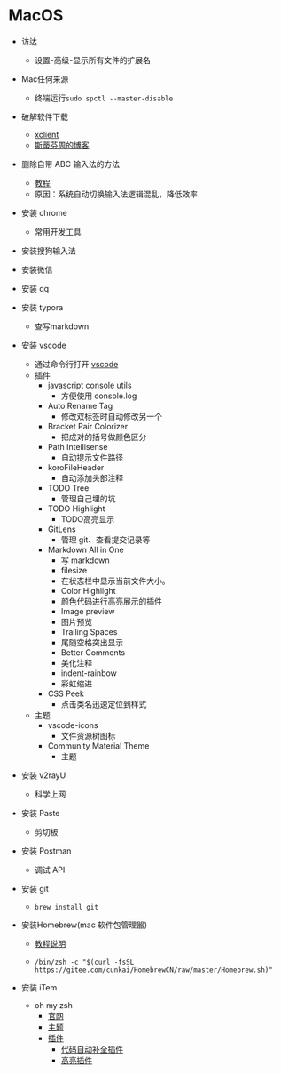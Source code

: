 #	MacOS

- 访达
  
  - 设置-高级-显示所有文件的扩展名
  
- Mac任何来源

  - 终端运行`sudo spctl --master-disable`

- 破解软件下载
  - [xclient](https://xclient.info)
  - [斯蒂芬周的博客](http://www.sdifen.com/)

- 删除自带 ABC 输入法的方法
  - [教程](https://www.jianshu.com/p/0ba1292441b9)
  - 原因：系统自动切换输入法逻辑混乱，降低效率

- 安装 chrome

  - 常用开发工具

- 安装搜狗输入法

- 安装微信

- 安装 qq

- 安装 typora

  - 查写markdown

- 安装 vscode

  - 通过命令行打开 [vscode](https://blog.csdn.net/itworld123/article/details/118436081)
  - 插件
    - javascript console utils
      - 方便使用 console.log
    - Auto Rename Tag
    	- 修改双标签时自动修改另一个
  	- Bracket Pair Colorizer
  		- 把成对的括号做颜色区分
  	- Path Intellisense
  	  - 自动提示文件路径
  	- koroFileHeader
  	  - 自动添加头部注释
  	- TODO Tree
  	  - 管理自己埋的坑
    - TODO Highlight
  	  - TODO高亮显示
  	- GitLens
    	- 管理 git、查看提交记录等
  	- Markdown All in One
  	  - 写 markdown
	  - filesize
  	  - 在状态栏中显示当前文件大小。
	  - Color Highlight
  	  - 颜色代码进行高亮展示的插件
	  - Image preview
  	  - 图片预览
	  - Trailing Spaces
  	  - 尾随空格突出显示
	  - Better Comments
  	  - 美化注释
	  - indent-rainbow
  	  - 彩虹缩进
    - CSS Peek
      - 点击类名迅速定位到样式
  - 主题
    - vscode-icons
      - 文件资源树图标
    - Community Material Theme
      - 主题


- 安装 v2rayU

  - 科学上网

- 安装 Paste

  - 剪切板

- 安装 Postman

  - 调试 API

- 安装 git

  - `brew install git`

- 安装Homebrew(mac 软件包管理器)

  - [教程说明](https://gitee.com/cunkai/HomebrewCN)

  - ```shell
    /bin/zsh -c "$(curl -fsSL https://gitee.com/cunkai/HomebrewCN/raw/master/Homebrew.sh)"
    ```

- 安装 iTem
  - oh my zsh
  	- [官网](https://ohmyz.sh/#install)
    - [主题](https://juejin.cn/post/6894432073491152910)
    - [插件](https://hufangyun.com/2017/zsh-plugin/)
      - [代码自动补全插件](https://github.com/zsh-users/zsh-autosuggestions/blob/master/INSTALL.md)
      - [高亮插件](https://github.com/zsh-users/zsh-syntax-highlighting/blob/master/INSTALL.md)